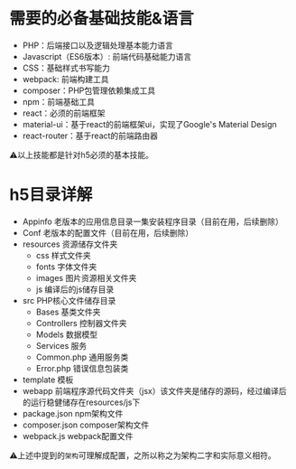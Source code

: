 # 需要的必备基础技能&语言
 - PHP：后端接口以及逻辑处理基本能力语言
 - Javascript（ES6版本）: 前端代码基础能力语言
 - CSS：基础样式书写能力
 - webpack: 前端构建工具
 - composer：PHP包管理依赖集成工具
 - npm：前端基础工具
 - react：必须的前端框架
 - material-ui：基于react的前端框架ui，实现了Google's Material Design
 - react-router：基于react的前端路由器

⚠️以上技能都是针对h5必须的基本技能。

# h5目录详解
 - Appinfo 老版本的应用信息目录一集安装程序目录（目前在用，后续删除）
 - Conf 老版本的配置文件（目前在用，后续删除）
 - resources 资源储存文件夹
    - css 样式文件夹
    - fonts 字体文件夹
    - images 图片资源相关文件夹
    - js 编译后的js储存目录
 - src PHP核心文件储存目录
    - Bases 基类文件夹
    - Controllers 控制器文件夹
    - Models 数据模型
    - Services 服务
    - Common.php 通用服务类
    - Error.php 错误信息包装类
 - template 模板
 - webapp 前端程序源代码文件夹（jsx）该文件夹是储存的源码，经过编译后的运行稳健储存在resources/js下
 - package.json npm架构文件
 - composer.json composer架构文件
 - webpack.js webpack配置文件

⚠️上述中提到的`架构`可理解成配置，之所以称之为架构二字和实际意义相符。
